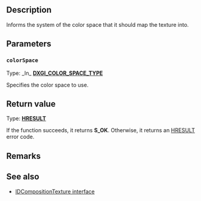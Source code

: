 ## Description

Informs the system of the color space that it should map the texture into.

## Parameters

### `colorSpace`

Type: \_In\_ **[DXGI_COLOR_SPACE_TYPE](https://learn.microsoft.com/windows/win32/api/dxgicommon/ne-dxgicommon-dxgi_color_space_type)**

Specifies the color space to use.

## Return value

Type: **[HRESULT](https://learn.microsoft.com/windows/win32/winprog/windows-data-types)**

If the function succeeds, it returns **S_OK**. Otherwise, it returns an [HRESULT](https://learn.microsoft.com/windows/win32/winprog/windows-data-types) error code.

## Remarks

## See also

* [IDCompositionTexture interface](https://learn.microsoft.com/windows/win32/api/dcomp/nn-dcomp-idcompositiontexture)